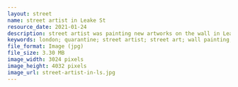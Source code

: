 ```yaml
---
layout: street
name: street artist in Leake St
resource_date: 2021-01-24
description: street artist was painting new artworks on the wall in Leake St
keywords: london; quarantine; street artist; street art; wall painting; street; street view; covid-19; leak street
file_format: Image (jpg)
file_size: 3.30 MB
image_width: 3024 pixels
image_height: 4032 pixels
image_url: street-artist-in-ls.jpg
---
```

